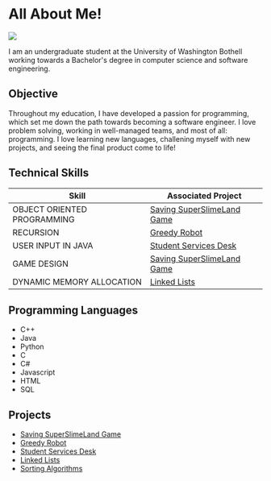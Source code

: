 # All About Me!
<a href="https://www.linkedin.com/in/ella-williams2024/"><img src="https://img.shields.io/badge/-LinkedIn-0072b1?&style=for-the-badge&logo=linkedin&logoColor=white" /></a>

I am an undergraduate student at the University of Washington Bothell working towards a Bachelor's degree in computer science and software engineering.

## Objective

Throughout my education, I have developed a passion for programming, which set me down the path towards becoming a software engineer. I love problem solving, working in well-managed teams, and most of all: programming. I love learning new languages, challening myself with new projects, and seeing the final product come to life!

## Technical Skills

| Skill                                         | Associated Project         |
|-----------------------------------------------|----------------------------|
| OBJECT ORIENTED PROGRAMMING                   | <a href="https://github.com/E11aW/Saving-SuperSlimeLand">Saving SuperSlimeLand Game</a>|
| RECURSION                                     | <a href="https://github.com/E11aW/Greedy-Robot">Greedy Robot</a>|
| USER INPUT IN JAVA                            | <a href = "https://github.com/E11aW/Student-Services-Desk">Student Services Desk</a>|
| GAME DESIGN                                   | <a href="https://github.com/E11aW/Saving-SuperSlimeLand">Saving SuperSlimeLand Game</a>|
| DYNAMIC MEMORY ALLOCATION                     | <a href= "https://github.com/E11aW/Linked-Lists">Linked Lists</a>|

## Programming Languages
- C++
- Java
- Python
- C
- C#
- Javascript
- HTML
- SQL

## Projects

- <a href = "https://github.com/E11aW/Saving-SuperSlimeLand">Saving SuperSlimeLand Game</a> 
- <a href = "https://github.com/E11aW/Greedy-Robot">Greedy Robot</a>
- <a href = "https://github.com/E11aW/Student-Services-Desk">Student Services Desk</a>
- <a href = "https://github.com/E11aW/Linked-Lists">Linked Lists</a>
- <a href = "https://github.com/E11aW/Sorting-Algorithms">Sorting Algorithms</a>
